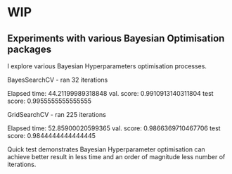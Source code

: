 # WIP

## Experiments with various Bayesian Optimisation packages

I explore various Bayesian Hyperparameters optimisation processes.


BayesSearchCV - ran 32 iterations

Elapsed time: 44.21199989318848
val. score: 0.9910913140311804
test score: 0.9955555555555555


GridSearchCV - ran 225 iterations

Elapsed time: 52.85900020599365
val. score: 0.9866369710467706
test score: 0.9844444444444445

Quick test demonstrates Bayesian Hyperparameter optimisation can achieve 
better result in less time and an order of magnitude less number of iterations.  
